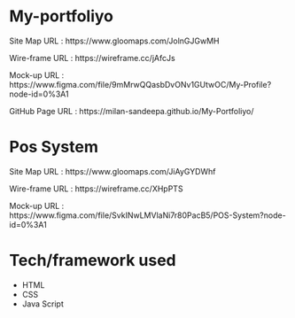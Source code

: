 # My-portfoliyo
<p>Site Map URL : https://www.gloomaps.com/JolnGJGwMH</P>
<p>Wire-frame URL : https://wireframe.cc/jAfcJs</P>
<p>Mock-up URL : https://www.figma.com/file/9mMrwQQasbDvONv1GUtwOC/My-Profile?node-id=0%3A1</P>
<p>GitHub Page URL : https://milan-sandeepa.github.io/My-Portfoliyo/</P>

# Pos System
<p>Site Map URL : https://www.gloomaps.com/JiAyGYDWhf</P>
<p>Wire-frame URL : https://wireframe.cc/XHpPTS</P>
<p>Mock-up URL : https://www.figma.com/file/SvkINwLMVlaNi7r80PacB5/POS-System?node-id=0%3A1</P>

# Tech/framework used
*   HTML
*   CSS
*   Java Script